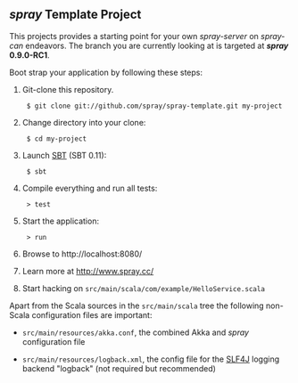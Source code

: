 ## _spray_ Template Project

This projects provides a starting point for your own _spray-server_ on _spray-can_ endeavors.
The branch you are currently looking at is targeted at **_spray_ 0.9.0-RC1**.

Boot strap your application by following these steps:

1. Git-clone this repository.

        $ git clone git://github.com/spray/spray-template.git my-project

2. Change directory into your clone:

        $ cd my-project

3. Launch [SBT] (SBT 0.11):

        $ sbt

4. Compile everything and run all tests:

        > test

5. Start the application:

        > run

6. Browse to http://localhost:8080/

7. Learn more at http://www.spray.cc/

8. Start hacking on `src/main/scala/com/example/HelloService.scala`


Apart from the Scala sources in the `src/main/scala` tree the following non-Scala configuration files are important:

* `src/main/resources/akka.conf`, the combined Akka and _spray_ configuration file 
* `src/main/resources/logback.xml`, the config file for the [SLF4J] logging backend "logback" (not required but recommended)

  [SBT]: https://github.com/harrah/xsbt/wiki
  [SLF4J]: http://www.slf4j.org